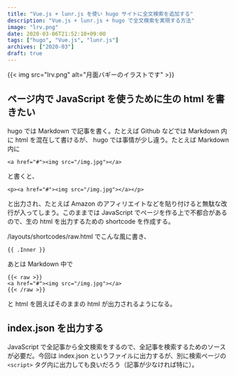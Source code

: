 ```yaml
---
title: "Vue.js + lunr.js を使い hugo サイトに全文検索を追加する"
description: "Vue.js + lunr.js + hugo で全文検索を実現する方法"
image: "lrv.png"
date: 2020-03-06T21:52:10+09:00
tags: ["hugo", "Vue.js", "lunr.js"]
archives: ["2020-03"]
draft: true
---
```


{{< img src="lrv.png" alt="月面バギーのイラストです" >}}

## ページ内で JavaScript を使うために生の html を書きたい
hugo では Markdown で記事を書く。たとえば Github などでは Markdown 内に html を混在して書けるが、 hugo では事情が少し違う。たとえば Markdown 内に

```
<a href="#"><img src="/img.jpg"></a>
```

と書くと、

```
<p><a href="#"><img src="/img.jpg"></a></p>
```

と出力され、たとえば Amazon のアフィリエイトなどを貼り付けると無駄な改行が入ってしまう。このままでは JavaScript でページを作る上で不都合があるので、生の html を出力するための shortcode を作成する。

/layouts/shortcodes/raw.html でこんな風に書き、

```
{{ .Inner }}
```

あとは Markdown 中で

```
{{< raw >}}
<a href="#"><img src="/img.jpg"></a>
{{< /raw >}}
```

と html を囲えばそのままの html が出力されるようになる。


## index.json を出力する

JavaScript で全記事から全文検索をするので、全記事を検索するためのソースが必要だ。今回は index.json というファイルに出力するが、別に検索ページの `<script>` タグ内に出力しても良いだろう（記事が少なければ特に）。

